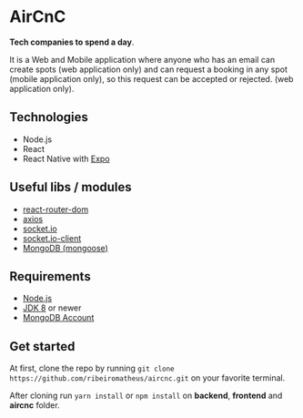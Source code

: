 # AirCnC
**Tech companies to spend a day**.

It is a Web and Mobile application where anyone who has an email can create spots (web application only) and can request a booking in any spot (mobile application only), so this request can be accepted or rejected. (web application only).

## Technologies
- Node.js
- React
- React Native with [Expo](https://expo.io/learn)

## Useful libs / modules
- [react-router-dom](https://github.com/ReactTraining/react-router/tree/master/packages/react-router-dom)
- [axios](https://github.com/axios/axios)
- [socket.io](https://github.com/socketio/socket.io)
- [socket.io-client](https://github.com/socketio/socket.io-client)
- [MongoDB (mongoose)](https://github.com/Automattic/mongoose)

## Requirements
- [Node.js](https://nodejs.org)
- [JDK 8](https://www.oracle.com/technetwork/java/javase/downloads/jdk8-downloads-2133151.html) or newer
- [MongoDB Account](https://www.mongodb.com/cloud/atlas/efficiency?utm_source=google&utm_campaign=gs_americas_brazil_search_brand_atlas_desktop&utm_term=mongodb%20atlas&utm_medium=cpc_paid_search&utm_ad=e&gclid=EAIaIQobChMI0qq946XM5gIVCwWRCh1b_A2XEAAYASABEgIBVfD_BwE)

## Get started
At first, clone the repo by running `git clone https://github.com/ribeiromatheus/aircnc.git` on your favorite terminal.

After cloning run `yarn install` or `npm install` on **backend**, **frontend** and **aircnc** folder.

